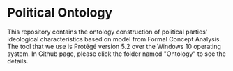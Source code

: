 # Political Ontology
This repository contains the ontology construction of political parties' ideological characteristics based on model from Formal Concept Analysis. 
The tool that we use is Protégé version 5.2 over the Windows 10 operating system. In Github page, please click the folder named "Ontology" to see the details.
